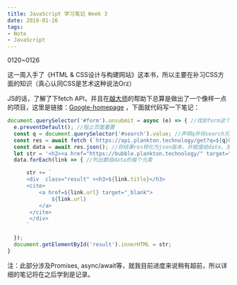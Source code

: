 ```yaml
---
title: JavaScript 学习笔记 Week 3
date: 2019-01-26
tags: 
- Note
- JavaScript
---
```


0120~0126

这一周入手了《HTML & CSS设计与构建网站》这本书，所以主要在补习CSS方面的知识（真心认同CSS是艺术这种说法Orz）

JS的话，了解了下fetch API，并且在<a href="https://blog.rainy.me/about.html" target="_blank">越大师</a>的帮助下总算是做出了一个像样一点的项目，这里是链接：<a href="https://test.ericxiang.com" target="_blank">Google-homepage</a> ，下面就代码写一下笔记：

<!--more-->

```js
document.querySelector('#form').onsubmit = async (e) => { //找到form这个元素，如果有submit动作就触发此事件，并用异步实现，注1
  e.preventDefault(); //阻止页面重置
  const q = document.querySelector('#search').value; //声明q并将search元素中输入的内容赋值给它
  const res = await fetch (`https://api.plankton.technology/get?q=${q}&offset=0`, { mode: 'cors' }); //发起一个GET请求给此api，并把结果赋值给res，注1
  const data = await res.json(); //将结果res转化为json版本，并赋值给data，至此，我们得到了json版本的请求结果
  let str = '<h2><a href="https://bubble.plankton.technology/" target="_blank">Bubble</a></h2>';
  data.forEach(link => { //列出数组data的每个元素

      str += `
      <div  class="result" ><h3>${link.title}</h3>
      <cite>
          <a href=${link.url} target="_blank">
              ${link.url}    
          </a>
       </cite>
       </div>
      `

  });
  document.getElementById('result').innerHTML = str;
}
```

注：此部分涉及Promises, async/await等，就我目前进度来说稍有超前，所以详细的笔记将在之后学到是记录。